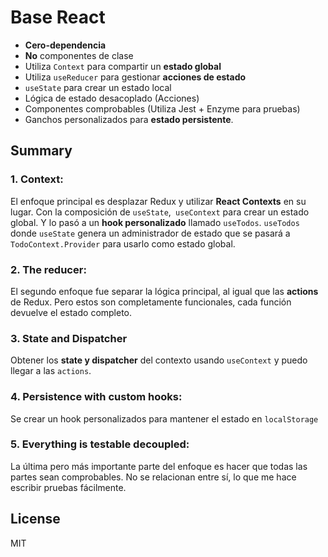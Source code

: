 # Base React

- **Cero-dependencia**
- **No** componentes de clase
- Utiliza `Context` para compartir un **estado global**
- Utiliza `useReducer` para gestionar **acciones de estado**
- `useState` para crear un estado local
- Lógica de estado desacoplado (Acciones)
- Componentes comprobables (Utiliza Jest + Enzyme para pruebas)
- Ganchos personalizados para **estado persistente**.

## Summary

### 1. **Context**:

El enfoque principal es desplazar Redux y utilizar **React Contexts** en su lugar. Con la composición de `useState`,` useContext` para crear un estado global. Y lo pasó a un **hook personalizado** llamado `useTodos`. `useTodos` donde `useState` genera un administrador de estado que se pasará a `TodoContext.Provider` para usarlo como estado global.

### 2. **The reducer**:

El segundo enfoque fue separar la lógica principal, al igual que las **actions** de Redux. Pero estos son completamente funcionales, cada función devuelve el estado completo.

### 3. **State and Dispatcher**

Obtener los **state y dispatcher** del contexto usando `useContext` y puedo llegar a las `actions`.

### 4. **Persistence with custom hooks**:

Se crear un hook personalizados para mantener el estado en `localStorage`

### 5. **Everything is testable decoupled**:

La última pero más importante parte del enfoque es hacer que todas las partes sean comprobables. No se relacionan entre sí, lo que me hace escribir pruebas fácilmente.

## License
MIT
